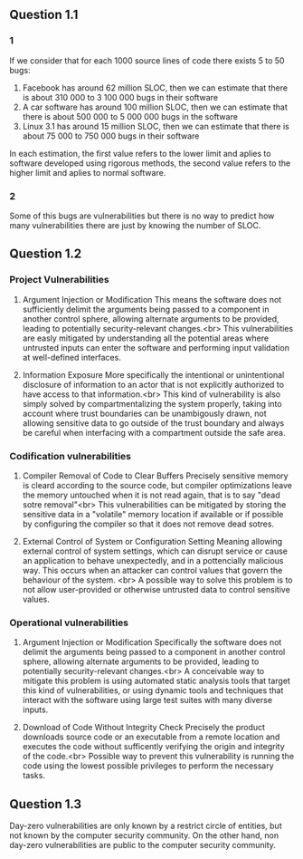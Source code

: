 ## Question 1.1
### 1
If we consider that for each 1000 source lines of code there exists 5 to 50 bugs:
 1. Facebook has around 62 million SLOC, then we can estimate that there is about 310 000 to 3 100 000 bugs in their software
 2. A car software has around 100 million SLOC, then we can estimate that there is about 500 000 to 5 000 000 bugs in the software
 3. Linux 3.1 has around 15 million SLOC, then we can estimate that there is about 75 000 to 750 000 bugs in their software

In each estimation, the first value refers to the lower limit and aplies to software developed using rigorous methods, the second value refers to the higher limit and aplies to normal software.

### 2 
Some of this bugs are vulnerabilities but there is no way to predict how many vulnerabilities there are just by knowing the number of SLOC.

## Question 1.2

### Project Vulnerabilities 
1. Argument Injection or Modification
This means the software does not sufficiently delimit the arguments being passed to a component in another control sphere, allowing alternate arguments to be provided, leading to potentially security-relevant changes.<br\>
This vulnerabilities are easly mitigated by understanding all the potential areas where untrusted inputs can enter the software and performing input validation at well-defined interfaces.

2. Information Exposure
More specifically the intentional or unintentional disclosure of information to an actor that is not explicitly authorized to have access to that information.<br\>
This kind of vulnerability is also simply solved by compartmentalizing the system properly, taking into account where trust boundaries can be unambigously drawn, not allowing sensitive data to go outside of the trust boundary and always be careful when interfacing with a compartment outside the safe area. 

### Codification vulnerabilities 
1. Compiler Removal of Code to Clear Buffers 
Precisely sensitive memory is cleard according to the source code, but compiler optimizations leave the memory untouched when it is not read again, that is to say "dead sotre removal"<br\>
This vulnerabilities can be mitigated by storing the sensitive data in a "volatile" memory location if available or if possible by configuring the compiler so that it does not remove dead sotres.

2. External Control of System or Configuration Setting
Meaning allowing external control of system settings, which can disrupt service or cause an application to behave unexpectedly, and in a pottencially malicious way.
This occurs when an attacker can control values that govern the behaviour of the system. <br\>
A possible way to solve this problem is to not allow user-provided or otherwise untrusted data to control sensitive values. 

### Operational vulnerabilities
1. Argument Injection or Modification
Specifically the software does not delimit the arguments being passed to a component in another control sphere, allowing alternate arguments to be provided, leading to potentially security-relevant changes.<br\>
A conceivable way to mitigate this problem is using automated static analysis tools that target this kind of vulnerabilities, or using dynamic tools and techniques that interact with the software using large test suites with many diverse inputs.

2. Download of Code Without Integrity Check
Precisely the product downloads source code or an executable from a remote location and executes the code without sufficently verifying the origin and integrity of the code.<br\>
Possible way to prevent this vulnerability is running the code using the lowest possible privileges to perform the necessary tasks.



## Question 1.3 
Day-zero vulnerabilities are only known by a restrict circle of entities, but not known by the computer security community. On the other hand, non day-zero vulnerabilities are public to the computer security community.